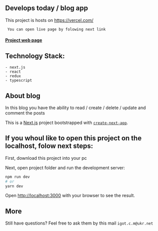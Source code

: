 ## Develops today / blog app

This project is hosts on https://vercel.com/

``` You can open live page by folowing next link```
#### [Project web page](https://develops-today-blog-app.now.sh/)


## Technology Stack:
```
- next.js
- react
- redux
- typescript
```


## About blog
In this blog you have the ability to read / create / delete / update and comment the posts 

This is a [Next.js](https://nextjs.org/) project bootstrapped with [`create-next-app`](https://github.com/zeit/next.js/tree/canary/packages/create-next-app).

## If you whoul like to open this project on the localhost, folow next steps:

First, download this project into your pc

Next, open project folder and run the development server:

```bash
npm run dev
# or
yarn dev
```

Open [http://localhost:3000](http://localhost:3000) with your browser to see the result.


## More
Still have questions? Feel free to ask them by this mail ```igot.c.m@ukr.net```
